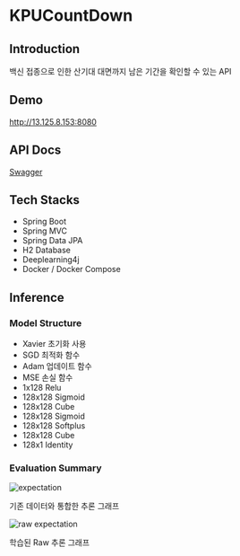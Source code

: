 # KPUCountDown

## Introduction

백신 접종으로 인한 산기대 대면까지 남은 기간을 확인할 수 있는 API

## Demo

http://13.125.8.153:8080

## API Docs

[Swagger](http://13.125.8.153:8080/swagger-ui/)

## Tech Stacks

* Spring Boot
* Spring MVC
* Spring Data JPA
* H2 Database
* Deeplearning4j
* Docker / Docker Compose

## Inference

### Model Structure

* Xavier 초기화 사용
* SGD 최적화 함수
* Adam 업데이트 함수
* MSE 손실 함수
* 1x128 Relu
* 128x128 Sigmoid
* 128x128 Cube
* 128x128 Sigmoid
* 128x128 Softplus
* 128x128 Cube
* 128x1 Identity 

### Evaluation Summary

![expectation](https://user-images.githubusercontent.com/32592965/132117091-6a813d15-7c98-4590-841d-d0e3b5c2eef0.png)

기존 데이터와 통합한 추론 그래프

![raw expectation](https://user-images.githubusercontent.com/32592965/132117093-ec21032c-cdb9-4759-95fb-e1d1fc42ef8e.png)

학습된 Raw 추론 그래프
